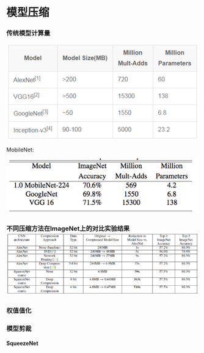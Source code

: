 # 模型压缩

### 传统模型计算量

![](/assets/NN_Model_Parameters.png)

MobileNet: 

![](/assets/MobileNet.png)



### 不同压缩方法在ImageNet上的对比实验结果![](/assets/Compress_In_ImageNet.png)

### 权值值化

### 模型剪裁

#### SqueezeNet

###



